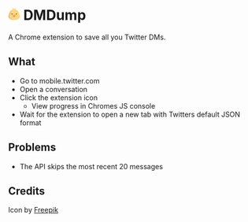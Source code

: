 # ![Icon](icon.png) DMDump

A Chrome extension to save all you Twitter DMs.

## What

- Go to mobile.twitter.com
- Open a conversation
- Click the extension icon
	- View progress in Chromes JS console
- Wait for the extension to open a new tab with Twitters default JSON format

## Problems

- The API skips the most recent 20 messages

## Credits

Icon by [Freepik](http://www.flaticon.com/free-icon/dove_347468)

